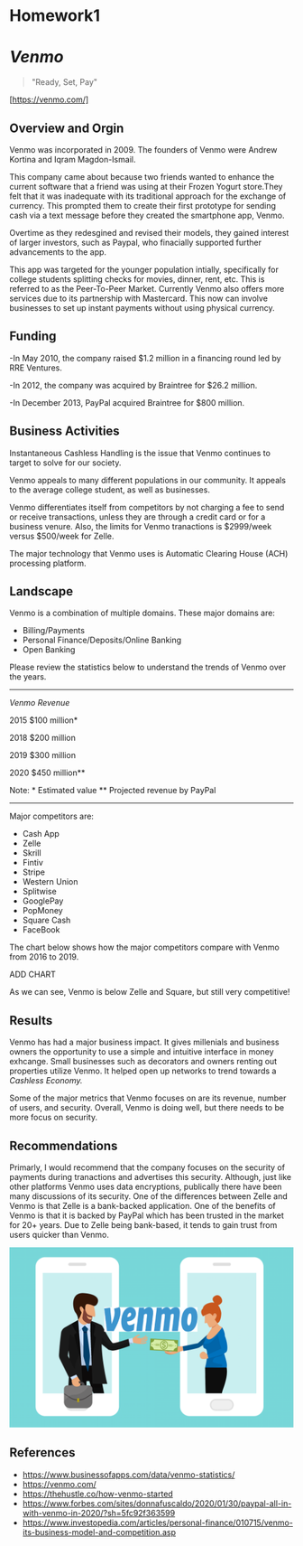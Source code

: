 # Homework1

# *Venmo*

> "Ready, Set, Pay"

[https://venmo.com/]

## **Overview and Orgin**

Venmo was incorporated in 2009. 
The founders of Venmo were Andrew Kortina and Iqram Magdon-Ismail.

This company came about because two friends wanted to enhance the current software that a friend was using at their Frozen Yogurt store.They felt that it was inadequate with its traditional approach for the exchange of currency. This prompted them to create their first prototype for sending cash via a text message before they created the smartphone app, Venmo. 

Overtime as they redesgined and revised their models, they gained interest of larger investors, such as Paypal, who finacially supported further advancements to the app. 

This app was targeted for the younger population intially, specifically for college students splitting checks for movies, dinner, rent, etc. This is referred to as the Peer-To-Peer Market. Currently Venmo also offers more services due to its partnership with Mastercard. This now can involve businesses to set up instant payments without using physical currency. 

## **Funding**  

-In May 2010, the company raised $1.2 million in a financing round led by RRE Ventures.

-In 2012, the company was acquired by Braintree for $26.2 million.

-In December 2013, PayPal acquired Braintree for $800 million.

## **Business Activities**

Instantaneous Cashless Handling is the issue that Venmo continues to target to solve for our society.  

Venmo appeals to many different populations in our community. It appeals to the average college student, as well as businesses. 

Venmo differentiates itself from competitors by not charging a fee to send or receive transactions, unless they are through a credit card or for a business venure. Also, the limits for Venmo tranactions is $2999/week versus $500/week for Zelle. 

The major technology that Venmo uses is Automatic Clearing House (ACH) processing platform. 

## **Landscape**

Venmo is a combination of multiple domains. These major domains are: 

- Billing/Payments
- Personal Finance/Deposits/Online Banking
- Open Banking

Please review the statistics below to understand the trends of Venmo over the years.

-------------------------

_Venmo Revenue_

2015	$100 million*

2018	$200 million

2019	$300 million

2020	$450 million**

Note: * Estimated value ** Projected revenue by PayPal

-------------------------

Major competitors are:
- Cash App
- Zelle
- Skrill
- Fintiv
- Stripe
- Western Union
- Splitwise
- GooglePay
- PopMoney
- Square Cash
- FaceBook

The chart below shows how the major competitors compare with Venmo from 2016 to 2019. 

ADD CHART

As we can see, Venmo is below Zelle and Square, but still very competitive! 

## **Results**

Venmo has had a major business impact. It gives millenials and business owners the opportunity to use a simple and intuitive interface in money exhcange. Small businesses such as decorators and owners renting out properties utilize Venmo. It helped open up networks to trend towards a _Cashless Economy._

Some of the major metrics that Venmo focuses on are its revenue, number of users, and security. Overall, Venmo is doing well, but there needs to be more focus on security. 

## **Recommendations**

Primarly, I would recommend that the company focuses on the security of payments during tranactions and advertises this security. Although, just like other platforms Venmo uses data encryptions, publically there have been many discussions of its security. One of the differences between Zelle and Venmo is that Zelle is a bank-backed application. One of the benefits of Venmo is that it is backed by PayPal which has been trusted in the market for 20+ years. Due to Zelle being bank-based, it tends to gain trust from users quicker than Venmo. 


![Venmo](VenmoPic.png)

## **References**

- https://www.businessofapps.com/data/venmo-statistics/
- https://venmo.com/
- https://thehustle.co/how-venmo-started
- https://www.forbes.com/sites/donnafuscaldo/2020/01/30/paypal-all-in-with-venmo-in-2020/?sh=5fc92f363599
- https://www.investopedia.com/articles/personal-finance/010715/venmo-its-business-model-and-competition.asp
